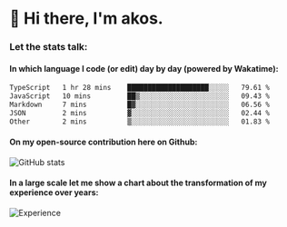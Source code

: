 # 👋 Hi there, I'm akos. 


### Let the stats talk:


#### In which language I code (or edit) day by day (powered by Wakatime): 

<!--START_SECTION:waka-->

```txt
TypeScript   1 hr 28 mins    ████████████████████░░░░░   79.61 %
JavaScript   10 mins         ██▒░░░░░░░░░░░░░░░░░░░░░░   09.43 %
Markdown     7 mins          █▓░░░░░░░░░░░░░░░░░░░░░░░   06.56 %
JSON         2 mins          ▓░░░░░░░░░░░░░░░░░░░░░░░░   02.44 %
Other        2 mins          ▒░░░░░░░░░░░░░░░░░░░░░░░░   01.83 %
```

<!--END_SECTION:waka-->

#### On my open-source contribution here on Github:
 
![GitHub stats](https://github-readme-stats.vercel.app/api?username=akosbalasko)

#### In a large scale let me show a chart about the transformation of my experience over years:   

![Experience](https://cr-skills-chart-widget.azurewebsites.net/api/api?username=akosbalasko)
